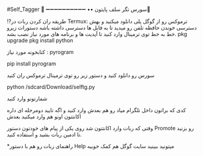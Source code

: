 #Self_Tagger 🔗
➖➖➖➖➖➖➖➖➖➖
•• سورس تگر سلف پایتون🔗

⁉️طریقه ران کردن ربات در Termux:
ترموکس رو از گوگل پلی دانلود میکنید و بهش دسترسی خوندن حافظه تلفن رو میدید تا به فایل ها دسترسی داشته باشه
دستورات زیرو خط به خط توی ترمینال وارد کنید تا آپدیت ها و برنامه های مورد نیاز نصب بشه.
pkg upgrade
pkg install python

کتابخونه مورد نیاز : pyrogram

pip install pyrogram

 سورس رو دانلود کنید و دستور زیر رو توی ترمینال ترموکس ران کنید 

python /sdcard/Download/selftg.py

 شمارتونو وارد کنید

کدی که براتون داخل تلگرام میاد رو هم بعدش وارد کنید و اگه تایید دومرحله ای داره اکانتتون اونو هم وارد میکنید بعدش

وقتی که ربات وارد اکانتتون شد روی یکی از پیام های خودتون دستور Promote رو بزنید تا ادمین ربات بشید و استفاده کنید.

*راهنمای ربات رو هم با دستور Help میتونید ببینید
سایت گوگل هم کمک خوبیه
